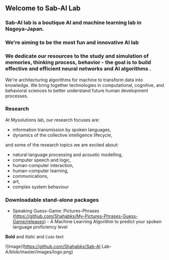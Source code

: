 ## Welcome to Sab-AI Lab

### Sab-AI lab is a boutique AI and machine learning lab in Nagoya-Japan. 
### We're aiming to be the most fun and innovative AI lab 
### We dedicate our resources to the study and simulation of memories, thinking process, behavior - the goal is to build effective and efficient neural networks and AI algorithms .  

We're architecturing algorithms for machine to transform data into knowledge. We bring together technologies in computational, cognitive, and behavioral sciences to better understand future human development processes.

### Research 
At Mysolutions lab, our research focuses are:
- information transmission by spoken languages,
- dynamics of the collective intelligence lifecycle,

and some of the research topics we are excited about:
- natural language processing and acoustic modelling, 
- computer speech and logic,
- human-computer interaction,
- human-computer learning,
- communications, 
- art,
- complex system behaviour 

### Downloadable stand-alone packages
   - Speaking Guess-Game: Pictures-Phrases (https://github.com/Shahabks/My-Pictures-Phrases-Guess-Game/releases)
    - A Machine Learning Algorithm to predict your spoken language proficiency level


**Bold** and _Italic_ and `Code` text

![Image](https://github.com/Shahabks/Sab-AI Lab-A/blob/master/images/logo.png)
```

